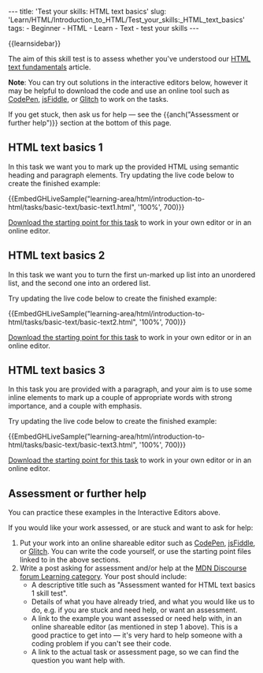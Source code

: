 --- title: 'Test your skills: HTML text basics' slug: 'Learn/HTML/Introduction_to_HTML/Test_your_skills:\_HTML_text_basics' tags: - Beginner - HTML - Learn - Text - test your skills ---

{{learnsidebar}}

The aim of this skill test is to assess whether you've understood our [HTML text fundamentals](/en-US/docs/Learn/HTML/Introduction_to_HTML/HTML_text_fundamentals) article.

**Note**: You can try out solutions in the interactive editors below, however it may be helpful to download the code and use an online tool such as [CodePen](https://codepen.io/), [jsFiddle](https://jsfiddle.net/), or [Glitch](https://glitch.com/) to work on the tasks.

If you get stuck, then ask us for help — see the {{anch("Assessment or further help")}} section at the bottom of this page.

## HTML text basics 1

In this task we want you to mark up the provided HTML using semantic heading and paragraph elements. Try updating the live code below to create the finished example:

{{EmbedGHLiveSample("learning-area/html/introduction-to-html/tasks/basic-text/basic-text1.html", '100%', 700)}}

[Download the starting point for this task](https://github.com/mdn/learning-area/blob/master/html/introduction-to-html/tasks/basic-text/basic-text1-download.html) to work in your own editor or in an online editor.

## HTML text basics 2

In this task we want you to turn the first un-marked up list into an unordered list, and the second one into an ordered list.

Try updating the live code below to create the finished example:

{{EmbedGHLiveSample("learning-area/html/introduction-to-html/tasks/basic-text/basic-text2.html", '100%', 700)}}

[Download the starting point for this task](https://github.com/mdn/learning-area/blob/master/html/introduction-to-html/tasks/basic-text/basic-text2-download.html) to work in your own editor or in an online editor.

## HTML text basics 3

In this task you are provided with a paragraph, and your aim is to use some inline elements to mark up a couple of appropriate words with strong importance, and a couple with emphasis.

Try updating the live code below to create the finished example:

{{EmbedGHLiveSample("learning-area/html/introduction-to-html/tasks/basic-text/basic-text3.html", '100%', 700)}}

[Download the starting point for this task](https://github.com/mdn/learning-area/blob/master/html/introduction-to-html/tasks/basic-text/basic-text3-download.html) to work in your own editor or in an online editor.

## Assessment or further help

You can practice these examples in the Interactive Editors above.

If you would like your work assessed, or are stuck and want to ask for help:

1.  Put your work into an online shareable editor such as [CodePen](https://codepen.io/), [jsFiddle](https://jsfiddle.net/), or [Glitch](https://glitch.com/). You can write the code yourself, or use the starting point files linked to in the above sections.
2.  Write a post asking for assessment and/or help at the <a href="https://discourse.mozilla.org/c/mdn/learn" class="external external-icon">MDN Discourse forum Learning category</a>. Your post should include:
    - A descriptive title such as "Assessment wanted for HTML text basics 1 skill test".
    - Details of what you have already tried, and what you would like us to do, e.g. if you are stuck and need help, or want an assessment.
    - A link to the example you want assessed or need help with, in an online shareable editor (as mentioned in step 1 above). This is a good practice to get into — it's very hard to help someone with a coding problem if you can't see their code.
    - A link to the actual task or assessment page, so we can find the question you want help with.
